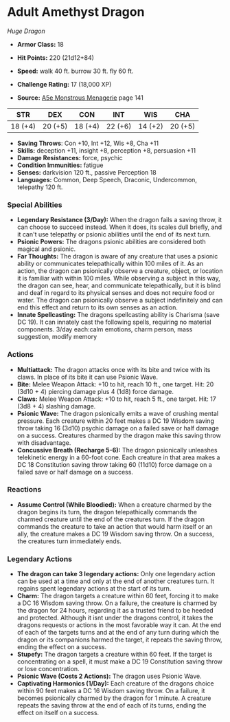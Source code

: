 # Adult Amethyst Dragon

*Huge* *Dragon*

- **Armor Class:** 18
- **Hit Points:** 220 (21d12+84)
- **Speed:** walk 40 ft. burrow 30 ft. fly 60 ft.

- **Challenge Rating:** 17 (18,000 XP)
- **Source:** [A5e Monstrous Menagerie](https://enpublishingrpg.com/products/level-up-monstrous-menagerie-a5e) page 141

| STR | DEX | CON | INT | WIS | CHA |
| --- | --- | --- | --- | --- | --- |
| 18 (+4) | 20 (+5) | 18 (+4) | 22 (+6) | 14 (+2) | 20 (+5) |

- **Saving Throws**: Con +10, Int +12, Wis +8, Cha +11
- **Skills:** deception +11, insight +8, perception +8, persuasion +11
- **Damage Resistances:** force, psychic
- **Condition Immunities:** fatigue
- **Senses:** darkvision 120 ft., passive Perception 18
- **Languages:** Common, Deep Speech, Draconic, Undercommon, telepathy 120 ft.

### Special Abilities

- **Legendary Resistance (3/Day):** When the dragon fails a saving throw, it can choose to succeed instead. When it does, its scales dull briefly, and it can't use telepathy or psionic abilities until the end of its next turn.
- **Psionic Powers:** The dragons psionic abilities are considered both magical and psionic.
- **Far Thoughts:** The dragon is aware of any creature that uses a psionic ability or communicates telepathically within 100 miles of it. As an action, the dragon can psionically observe a creature, object, or location it is familiar with within 100 miles. While observing a subject in this way, the dragon can see, hear, and communicate telepathically, but it is blind and deaf in regard to its physical senses and does not require food or water. The dragon can psionically observe a subject indefinitely and can end this effect and return to its own senses as an action.
- **Innate Spellcasting:** The dragons spellcasting ability is Charisma (save DC 19). It can innately cast the following spells, requiring no material components. 3/day each:calm emotions, charm person, mass suggestion, modify memory

### Actions

- **Multiattack:** The dragon attacks once with its bite and twice with its claws. In place of its bite  it can use Psionic Wave.
- **Bite:** Melee Weapon Attack: +10 to hit, reach 10 ft., one target. Hit: 20 (3d10 + 4) piercing damage plus 4 (1d8) force damage.
- **Claws:** Melee Weapon Attack: +10 to hit, reach 5 ft., one target. Hit: 17 (3d8 + 4) slashing damage.
- **Psionic Wave:** The dragon psionically emits a wave of crushing mental pressure. Each creature within 20 feet makes a DC 19 Wisdom saving throw  taking 16 (3d10) psychic damage on a failed save or half damage on a success. Creatures charmed by the dragon make this saving throw with disadvantage.
- **Concussive Breath (Recharge 5-6):** The dragon psionically unleashes telekinetic energy in a 60-foot cone. Each creature in that area makes a DC 18 Constitution saving throw  taking 60 (11d10) force damage on a failed save or half damage on a success.

### Reactions

- **Assume Control (While Bloodied):** When a creature charmed by the dragon begins its turn, the dragon telepathically commands the charmed creature until the end of the creatures turn. If the dragon commands the creature to take an action that would harm itself or an ally, the creature makes a DC 19 Wisdom saving throw. On a success, the creatures turn immediately ends.



### Legendary Actions

- **The dragon can take 3 legendary actions:** Only one legendary action can be used at a time and only at the end of another creatures turn. It regains spent legendary actions at the start of its turn.
- **Charm:** The dragon targets a creature within 60 feet, forcing it to make a DC 16 Wisdom saving throw. On a failure, the creature is charmed by the dragon for 24 hours, regarding it as a trusted friend to be heeded and protected. Although it isnt under the dragons control, it takes the dragons requests or actions in the most favorable way it can. At the end of each of the targets turns and at the end of any turn during which the dragon or its companions harmed the target, it repeats the saving throw, ending the effect on a success.
- **Stupefy:** The dragon targets a creature within 60 feet. If the target is concentrating on a spell, it must make a DC 19 Constitution saving throw or lose concentration.
- **Psionic Wave (Costs 2 Actions):** The dragon uses Psionic Wave.
- **Captivating Harmonics (1/Day):** Each creature of the dragons choice within 90 feet makes a DC 16 Wisdom saving throw. On a failure, it becomes psionically charmed by the dragon for 1 minute. A creature repeats the saving throw at the end of each of its turns, ending the effect on itself on a success.
